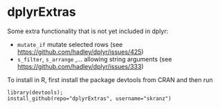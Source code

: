 dplyrExtras
==============

Some extra functionality that is not yet included in dplyr:

  - `mutate_if` mutate selected rows (see https://github.com/hadley/dplyr/issues/425)
  - `s_filter`, `s_arrange` ,... allowing string arguments (see https://github.com/hadley/dplyr/issues/333)

To install in R, first install the package devtools from CRAN and then run

```
library(devtools);
install_github(repo="dplyrExtras", username="skranz")
```
